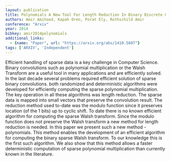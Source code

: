 ```yaml
---
layout: publication
title: Polynomials A New Tool For Length Reduction In Binary Discrete Convolutions
authors: Amir Amihood, Kapah Oren, Porat Ely, Rothschild Amir
conference: "Arxiv"
year: 2014
bibkey: amir2014polynomials
additional_links:
  - {name: "Paper", url: "https://arxiv.org/abs/1410.5607"}
tags: ['ARXIV', 'Independent']
---
```

Efficient handling of sparse data is a key challenge in Computer Science. Binary convolutions such as polynomial multiplication or the Walsh Transform are a useful tool in many applications and are efficiently solved. In the last decade several problems required efficient solution of sparse binary convolutions. both randomized and deterministic algorithms were developed for efficiently computing the sparse polynomial multiplication. The key operation in all these algorithms was length reduction. The sparse data is mapped into small vectors that preserve the convolution result. The reduction method used to-date was the modulo function since it preserves location (of the 1 bits) up to cyclic shift. To date there is no known efficient algorithm for computing the sparse Walsh transform. Since the modulo function does not preserve the Walsh transform a new method for length reduction is needed. In this paper we present such a new method - polynomials. This method enables the development of an efficient algorithm for computing the binary sparse Walsh transform. To our knowledge this is the first such algorithm. We also show that this method allows a faster deterministic computation of sparse polynomial multiplication than currently known in the literature.
